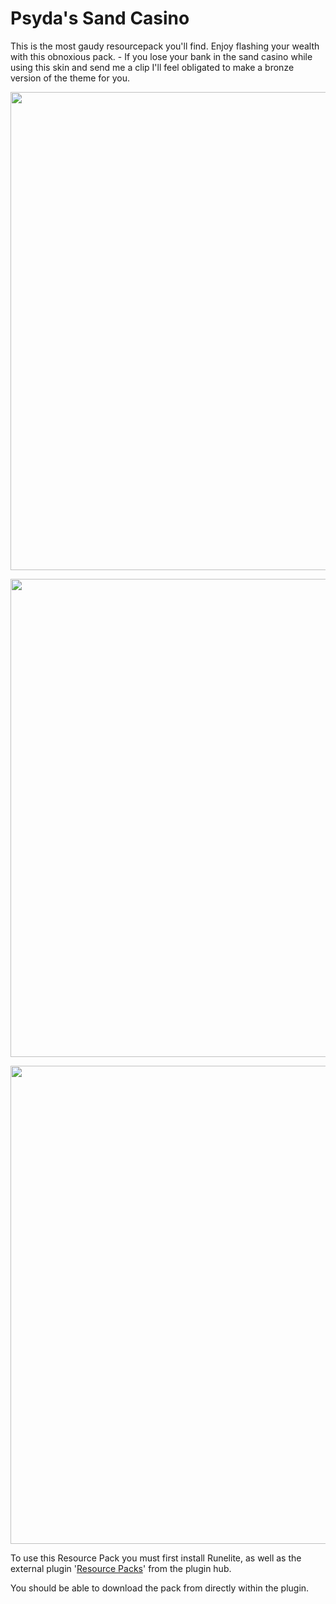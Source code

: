 # Psyda's Sand Casino

This is the most gaudy resourcepack you'll find. Enjoy flashing your wealth with this obnoxious pack. - If you lose your bank in the sand casino while using this skin and send me a clip I'll feel obligated to make a bronze version of the theme for you.

<img src="https://user-images.githubusercontent.com/17040097/86065256-24b78600-ba3d-11ea-9dec-5c4185b362c8.png" width="765"><br/>

<img src="https://user-images.githubusercontent.com/17040097/86065203-03569a00-ba3d-11ea-870e-9d198f2b20ab.png" width="765"><br/>

<img src="https://user-images.githubusercontent.com/17040097/86065170-ee7a0680-ba3c-11ea-951f-072a3d506de3.png" width="765"><br/>

To use this Resource Pack you must first install Runelite, as well as the external plugin '[Resource Packs](https://github.com/melkypie/resource-packs)' from the plugin hub.

You should be able to download the pack from directly within the plugin.
